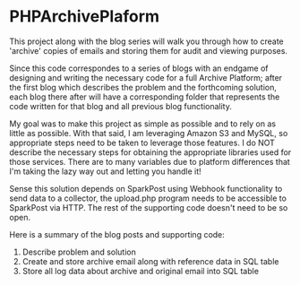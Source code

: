 # PHPArchivePlaform

This project along with the blog series will walk you through how to create 'archive' copies of emails and storing them for audit and viewing purposes.

Since this code correspondes to a series of blogs with an endgame of designing and writing the necessary code for a full Archive Platform; after the first blog which describes the problem and the forthcoming solution, each blog there after will have a corresponding folder that represents the code written for that blog and all previous blog functionality.

My goal was to make this project as simple as possible and to rely on as little as possible.  With that said, I am leveraging Amazon S3 and MySQL, so appropriate steps need to be taken to leverage those features.  I do NOT describe the necessary steps for obtaining the appropriate libraries used for those services.  There are to many variables due to platform differences that I'm taking the lazy way out and letting you handle it!

Sense this solution depends on SparkPost using Webhook functionality to send data to a collector, the upload.php program needs to be accessible to SparkPost via HTTP.  The rest of the supporting code doesn't need to be so open.

Here is a summary of the blog posts and supporting code:
1) Describe problem and solution
2) Create and store archive email along with reference data in SQL table
3) Store all log data about archive and original email into SQL table
